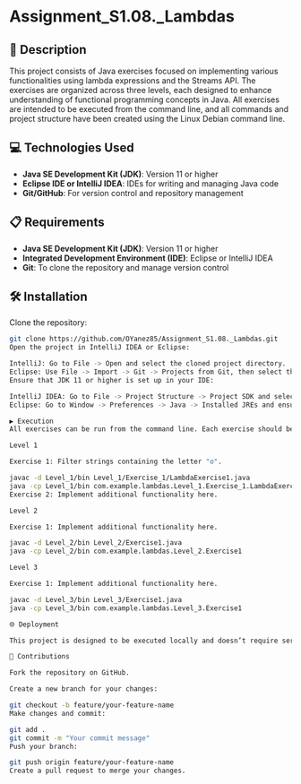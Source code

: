 # Assignment_S1.08._Lambdas

## 📄 Description

This project consists of Java exercises focused on implementing various functionalities using lambda expressions and the Streams API. The exercises are organized across three levels, each designed to enhance understanding of functional programming concepts in Java. All exercises are intended to be executed from the command line, and all commands and project structure have been created using the Linux Debian command line.

## 💻 Technologies Used

- **Java SE Development Kit (JDK)**: Version 11 or higher
- **Eclipse IDE or IntelliJ IDEA**: IDEs for writing and managing Java code
- **Git/GitHub**: For version control and repository management

## 📋 Requirements

- **Java SE Development Kit (JDK)**: Version 11 or higher
- **Integrated Development Environment (IDE)**: Eclipse or IntelliJ IDEA
- **Git**: To clone the repository and manage version control

## 🛠️ Installation

Clone the repository:

```bash
git clone https://github.com/OYanez85/Assignment_S1.08._Lambdas.git
Open the project in IntelliJ IDEA or Eclipse:

IntelliJ: Go to File -> Open and select the cloned project directory.
Eclipse: Use File -> Import -> Git -> Projects from Git, then select the cloned directory.
Ensure that JDK 11 or higher is set up in your IDE:

IntelliJ IDEA: Go to File -> Project Structure -> Project SDK and select JDK 11.
Eclipse: Go to Window -> Preferences -> Java -> Installed JREs and ensure JDK 11 is set.

▶️ Execution
All exercises can be run from the command line. Each exercise should be compiled first and then executed using the provided commands. Ensure you are in the main project directory before running the commands.

Level 1

Exercise 1: Filter strings containing the letter "o".

javac -d Level_1/bin Level_1/Exercise_1/LambdaExercise1.java
java -cp Level_1/bin com.example.lambdas.Level_1.Exercise_1.LambdaExercise1
Exercise 2: Implement additional functionality here.

Level 2

Exercise 1: Implement additional functionality here.

javac -d Level_2/bin Level_2/Exercise1.java
java -cp Level_2/bin com.example.lambdas.Level_2.Exercise1

Level 3

Exercise 1: Implement additional functionality here.

javac -d Level_3/bin Level_3/Exercise1.java
java -cp Level_3/bin com.example.lambdas.Level_3.Exercise1

🌐 Deployment

This project is designed to be executed locally and doesn’t require server deployment. However, if needed, you can package it as a JAR file using tools like Maven or Gradle for easy distribution.

🤝 Contributions

Fork the repository on GitHub.

Create a new branch for your changes:

git checkout -b feature/your-feature-name
Make changes and commit:

git add .
git commit -m "Your commit message"
Push your branch:

git push origin feature/your-feature-name
Create a pull request to merge your changes.
